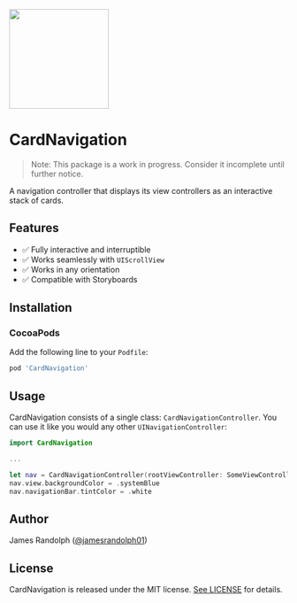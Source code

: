 <img src="Docs/Images/Icon.png" width="180" />

# CardNavigation

> Note: This package is a work in progress. Consider it incomplete until further notice.

A navigation controller that displays its view controllers as an interactive stack of cards.

## Features

- ✅ Fully interactive and interruptible
- ✅ Works seamlessly with `UIScrollView`
- ✅ Works in any orientation
- ✅ Compatible with Storyboards

## Installation

### CocoaPods

Add the following line to your `Podfile`:

```ruby
pod 'CardNavigation'
```

## Usage

CardNavigation consists of a single class: `CardNavigationController`. You can use it like you would any other `UINavigationController`:

```swift
import CardNavigation

...

let nav = CardNavigationController(rootViewController: SomeViewController())
nav.view.backgroundColor = .systemBlue
nav.navigationBar.tintColor = .white
```

## Author

James Randolph ([@jamesrandolph01](https://twitter.com/jamesrandolph01))

## License

CardNavigation is released under the MIT license. [See LICENSE](LICENSE) for details.
